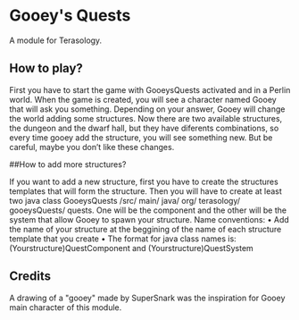 #  Gooey's Quests

A module for Terasology.

## How to play?

First you have to start the game with GooeysQuests activated and in a Perlin world. When the game is created, you will see a character named Gooey that will ask you something. Depending on your answer, Gooey will change the world adding some structures. Now there are two available structures, the dungeon and the dwarf hall, but they have diferents combinations, so every time gooey add the structure, you will see something new. But be careful, maybe you don’t like these changes.

##How to add more structures?

If you want to add a new structure, first you have to create the structures templates that will form the structure. Then you will have to create at least two java class GooeysQuests /src/ main/ java/ org/ terasology/ gooeysQuests/ quests. One will be the component and the other will be the system that allow Gooey to spawn your structure.
Name conventions:
•	Add the name of your structure at the beggining of the name of each structure template that you create
•	The format for java class names is: (Yourstructure)QuestComponent and (Yourstructure)QuestSystem

## Credits

A drawing of a "gooey" made by SuperSnark was the inspiration for Gooey main character of this module.
